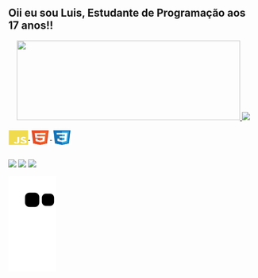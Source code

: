 ## Oii eu sou Luis, Estudante de Programação aos 17 anos!!
<div align="center">
  <a href="https://github.com/LuisAndradeDias">
  <img height="160em" width="450em" src="https://github-readme-stats.vercel.app/api?username=LuisAndradeDias&show_icons=true&theme=blue-green&include_all_commits=true&count_private=true"/>
  <img height="180em" src="https://github-readme-stats.vercel.app/api/top-langs/?username=LuisAndradeDias&layout=compact&langs_count=7&theme=blue-green"/>
</div>
<div style="display: inline_block"><br>
  <img align="center" alt="Luis-Js" height="30" width="40" src="https://raw.githubusercontent.com/devicons/devicon/master/icons/javascript/javascript-plain.svg">
  <!--<img align="center" alt="Luis-Ts" height="30" width="40" src="https://raw.githubusercontent.com/devicons/devicon/master/icons/typescript/typescript-plain.svg">-->
  <!--<img align="center" alt="Luis-React" height="30" width="40" src="https://raw.githubusercontent.com/devicons/devicon/master/icons/react/react-original.svg">-->
  <img align="center" alt="Luis-HTML" height="30" width="40" src="https://raw.githubusercontent.com/devicons/devicon/master/icons/html5/html5-original.svg">
  <img align="center" alt="Luis-CSS" height="30" width="40" src="https://raw.githubusercontent.com/devicons/devicon/master/icons/css3/css3-original.svg">
 
</div>
  
  ##
 
<div> 
  <a href="https://web.whatsapp.com/send?phone=5522997105484" target="_blank"><img src="https://img.shields.io/badge/WhatsApp-25D366?style=for-the-badge&logo=whatsapp&logoColor=black" target="_blank"></a>
  <a href="https://instagram.com/rafaballerini" target="_blank"><img src="https://img.shields.io/badge/-Instagram-%23E4405F?style=for-the-badge&logo=instagram&logoColor=black" target="_blank"></a>
  <a href = "mailto:contatoluisandradedev@gmail.com"><img src="https://img.shields.io/badge/-Gmail-%23333?style=for-the-badge&logo=gmail&logoColor=black" target="_blank"></a>

 
  ![Snake animation](https://github.com/LuisAndradeDias/LuisAndradeDias/blob/output/github-contribution-grid-snake.svg)
 
</div>
